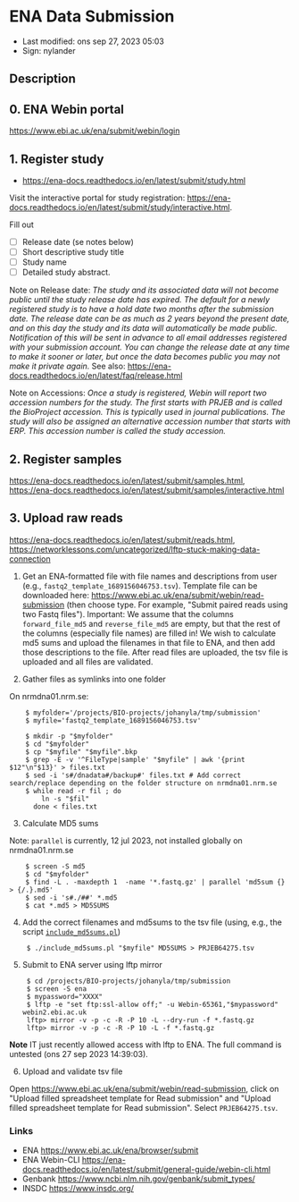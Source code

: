 # ENA Data Submission

- Last modified: ons sep 27, 2023  05:03
- Sign: nylander

## Description

## 0. ENA Webin portal

<https://www.ebi.ac.uk/ena/submit/webin/login>

## 1. Register study

- <https://ena-docs.readthedocs.io/en/latest/submit/study.html>

Visit the interactive portal for study registration: <https://ena-docs.readthedocs.io/en/latest/submit/study/interactive.html>.

Fill out
 - [ ] Release date (se notes below)
 - [ ] Short descriptive study title
 - [ ] Study name
 - [ ] Detailed study abstract.

Note on Release date: *The study and its associated data will not become public until the study release date has expired. The default for a newly registered study is to have a hold date two months after the submission date. The release date can be as much as 2 years beyond the present date, and on this day the study and its data will automatically be made public. Notification of this will be sent in advance to all email addresses registered with your submission account. You can change the release date at any time to make it sooner or later, but once the data becomes public you may not make it private again.* See also: <https://ena-docs.readthedocs.io/en/latest/faq/release.html>

Note on Accessions: *Once a study is registered, Webin will report two accession numbers for the study. The first starts with PRJEB and is called the BioProject accession. This is typically used in journal publications. The study will also be assigned an alternative accession number that starts with ERP. This accession number is called the study accession.*

## 2. Register samples

<https://ena-docs.readthedocs.io/en/latest/submit/samples.html>,
<https://ena-docs.readthedocs.io/en/latest/submit/samples/interactive.html>

## 3. Upload raw reads

<https://ena-docs.readthedocs.io/en/latest/submit/reads.html>,
<https://networklessons.com/uncategorized/lftp-stuck-making-data-connection>

1. Get an ENA-formatted file with file names and descriptions from user (e.g.,
   `fastq2_template_1689156046753.tsv`). Template file can be downloaded here:
   <https://www.ebi.ac.uk/ena/submit/webin/read-submission> (then choose type.
   For example, "Submit paired reads using two Fastq files").  Important: We
   assume that the columns `forward_file_md5` and `reverse_file_md5` are empty,
   but that the rest of the columns (especially file names) are filled in!  We
   wish to calculate md5 sums and upload the filenames in that file to ENA, and
   then add those descriptions to the file.  After read files are uploaded, the
   tsv file is uploaded and all files are validated.

2. Gather files as symlinks into one folder

On nrmdna01.nrm.se:

        $ myfolder='/projects/BIO-projects/johanyla/tmp/submission'
        $ myfile='fastq2_template_1689156046753.tsv'

        $ mkdir -p "$myfolder"
        $ cd "$myfolder"
        $ cp "$myfile" "$myfile".bkp
        $ grep -E -v '^FileType|sample' "$myfile" | awk '{print $12"\n"$13}' > files.txt
        $ sed -i 's#/dnadata#/backup#' files.txt # Add correct search/replace depending on the folder structure on nrmdna01.nrm.se
        $ while read -r fil ; do
            ln -s "$fil"
          done < files.txt

3. Calculate MD5 sums

Note: `parallel` is currently, 12 jul 2023, not installed globally on nrmdna01.nrm.se

        $ screen -S md5
        $ cd "$myfolder"
        $ find -L . -maxdepth 1  -name '*.fastq.gz' | parallel 'md5sum {} > {/.}.md5'
        $ sed -i 's#./##' *.md5
        $ cat *.md5 > MD5SUMS

4. Add the correct filenames and md5sums to the tsv file (using, e.g., the
   script [`include_md5sums.pl`](https://github.com/Naturhistoriska/NRM-DNA-lab/blob/main/src/include_md5sums.pl))

        $ ./include_md5sums.pl "$myfile" MD5SUMS > PRJEB64275.tsv

5. Submit to ENA server using lftp mirror

        $ cd /projects/BIO-projects/johanyla/tmp/submission
        $ screen -S ena
        $ mypassword="XXXX"
        $ lftp -e "set ftp:ssl-allow off;" -u Webin-65361,"$mypassword" webin2.ebi.ac.uk
        lftp> mirror -v -p -c -R -P 10 -L --dry-run -f *.fastq.gz
        lftp> mirror -v -p -c -R -P 10 -L -f *.fastq.gz

**Note** IT just recently allowed access with lftp to ENA. The full command is
untested (ons 27 sep 2023 14:39:03).

6. Upload and validate tsv file

Open <https://www.ebi.ac.uk/ena/submit/webin/read-submission>,
click on "Upload filled spreadsheet template for Read submission" and
"Upload filled spreadsheet template for Read submission".
Select `PRJEB64275.tsv`.

### Links

- ENA <https://www.ebi.ac.uk/ena/browser/submit>
- ENA Webin-CLI <https://ena-docs.readthedocs.io/en/latest/submit/general-guide/webin-cli.html>
- Genbank <https://www.ncbi.nlm.nih.gov/genbank/submit_types/>
- INSDC <https://www.insdc.org/>

